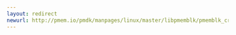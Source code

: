 ```yaml
---
layout: redirect
newurl: http://pmem.io/pmdk/manpages/linux/master/libpmemblk/pmemblk_create.3.html
---
```


